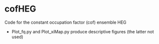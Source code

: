 # cofHEG
 Code for the constant occupation factor (cof) ensemble HEG

* Plot_fq.py and Plot_xiMap.py produce descriptive figures
  (the latter not used)